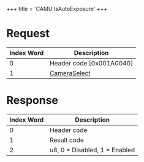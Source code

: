+++
title = 'CAMU:IsAutoExposure'
+++

# Request

| Index Word | Description                                             |
|------------|---------------------------------------------------------|
| 0          | Header code \[0x001A0040\]                              |
| 1          | [CameraSelect](Camera_Services#CameraSelect "wikilink") |

# Response

| Index Word | Description                   |
|------------|-------------------------------|
| 0          | Header code                   |
| 1          | Result code                   |
| 2          | u8, 0 = Disabled, 1 = Enabled |
